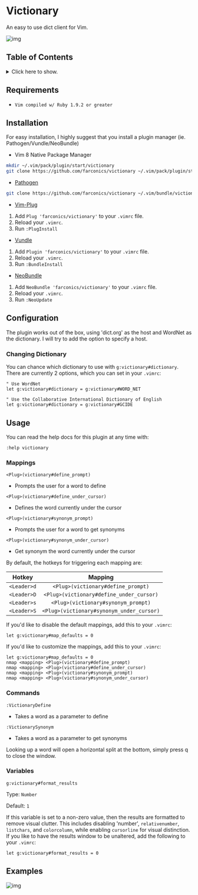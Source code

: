 # Victionary

An easy to use dict client for Vim.

![img](https://github.com/farconics/victionary/wiki/images/demo.gif)

## Table of Contents

<details>
<summary>Click here to show.</summary>

1. [Requirements](#requirements)
2. [Installation](#installation)
3. [Configuration](#configuration)
    - [Changing Dictionary](#changing-dictionary)
4. [Usage](#usage)
    - [Mappings](#mappings)
    - [Commands](#commands)
    - [Variables](#variables)
5. [Examples](#examples)

</details>

## Requirements

* `Vim compiled w/ Ruby 1.9.2 or greater`

## Installation

For easy installation, I highly suggest that you install a plugin manager (ie.
Pathogen/Vundle/NeoBundle)

* Vim 8 Native Package Manager
```bash
mkdir ~/.vim/pack/plugin/start/victionary
git clone https://github.com/farconics/victionary ~/.vim/pack/plugin/start/victionary
```

* [Pathogen][1]
```bash
git clone https://github.com/farconics/victionary ~/.vim/bundle/victionary
```
* [Vim-Plug][2]

1. Add `Plug 'farconics/victionary'` to your `.vimrc` file.
2. Reload your `.vimrc`.
3. Run `:PlugInstall`

* [Vundle][3]

1. Add `Plugin 'farconics/victionary'` to your `.vimrc` file.
2. Reload your `.vimrc`.
3. Run `:BundleInstall`

* [NeoBundle][4]

1. Add `NeoBundle 'farconics/victionary'` to your `.vimrc` file.
2. Reload your `.vimrc`.
3. Run `:NeoUpdate`


## Configuration

The plugin works out of the box, using 'dict.org' as the host and WordNet as
the dictionary. I will try to add the option to specify a host.

### Changing Dictionary

You can chance which dictionary to use with `g:victionary#dictionary`. There
are currently 2 options, which you can set in your `.vimrc`:

```vim
" Use WordNet
let g:victionary#dictionary = g:victionary#WORD_NET

" Use the Collaborative International Dictionary of English
let g:victionary#dictionary = g:victionary#GCIDE
```

## Usage

You can read the help docs for this plugin at any time with:

```vim
:help victionary
```

### Mappings

`<Plug>(victionary#define_prompt)`
* Prompts the user for a word to define

`<Plug>(victionary#define_under_cursor)`
* Defines the word currently under the cursor

`<Plug>(victionary#synonym_prompt)`
* Prompts the user for a word to get synonyms

`<Plug>(victionary#synonym_under_cursor)`
* Get synonym the word currently under the cursor

By default, the hotkeys for triggering each mapping are:

|    Hotkey   |                 Mapping                   |
|:-----------:|:-----------------------------------------:|
| `<Leader>d` | `<Plug>(victionary#define_prompt)`        |
| `<Leader>D` | `<Plug>(victionary#define_under_cursor)`  |
| `<Leader>s` | `<Plug>(victionary#synonym_prompt)`       |
| `<Leader>S` | `<Plug>(victionary#synonym_under_cursor)` |

If you'd like to disable the default mappings, add this to your `.vimrc`:

```vim
let g:victionary#map_defaults = 0
```

If you'd like to customize the mappings, add this to your `.vimrc`:

```vim
let g:victionary#map_defaults = 0
nmap <mapping> <Plug>(victionary#define_prompt)
nmap <mapping> <Plug>(victionary#define_under_cursor)
nmap <mapping> <Plug>(victionary#synonym_prompt)
nmap <mapping> <Plug>(victionary#synonym_under_cursor)
```

### Commands

`:VictionaryDefine`
* Takes a word as a parameter to define

`:VictionarySynonym`
* Takes a word as a parameter to get synonyms


Looking up a word will open a horizontal split at the bottom, simply press q
to close the window.

### Variables

`g:victionary#format_results`

Type: `Number`

Default: `1`

If this variable is set to a non-zero value, then the results are formatted to
remove visual clutter. This includes disabling 'number', `relativenumber`,
`listchars`, and `colorcolumn`, while enabling `cursorline` for visual
distinction. If you like to have the results window to be unaltered, add the
following to your `.vimrc`:
```vim
let g:victionary#format_results = 0
```

## Examples

![img](https://github.com/farconics/victionary/wiki/images/demo2.gif)

[1]: https://github.com/tpope/vim-pathogen
[2]: https://github.com/junegunn/vim-plug
[3]: https://github.com/VundleVim/Vundle.vim
[4]: https://github.com/Shougo/neobundle.vim
